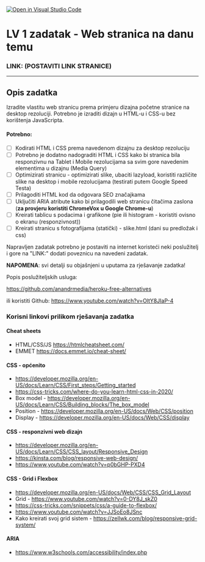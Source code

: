 [![Open in Visual Studio Code](https://classroom.github.com/assets/open-in-vscode-2e0aaae1b6195c2367325f4f02e2d04e9abb55f0b24a779b69b11b9e10269abc.svg)](https://classroom.github.com/online_ide?assignment_repo_id=18849191&assignment_repo_type=AssignmentRepo)
# LV 1 zadatak - Web stranica na danu temu

### LINK: (POSTAVITI LINK STRANICE)

<hr />

## Opis zadatka

Izradite vlastitu web stranicu prema primjeru dizajna početne stranice na desktop rezoluciji. Potrebno je izraditi dizajn u HTML-u i CSS-u bez korištenja JavaScripta.

#### Potrebno:

- [ ] Kodirati HTML i CSS prema navedenom dizajnu za desktop rezoluciju
- [ ] Potrebno je dodatno nadograditi HTML i CSS kako bi stranica bila responzivnu na Tablet i Mobile rezolucijama sa svim gore navedenim elementima u dizajnu (Media Query)
- [ ] Optimizirati stranicu - optimizirati slike, ubaciti lazyload, koristiti različite slike na desktop i mobile rezolucijama (testirati putem Google Speed Testa)
- [ ] Prilagoditi HTML kod da odgovara SEO značajkama
- [ ] Uključiti ARIA atribute kako bi prilagodili web stranicu čitačima zaslona (**za provjeru koristiti ChromeVox u Google Chrome-u**)
- [ ] Kreirati tablicu s podacima i grafikone (pie ili histogram - koristiti ovisno o ekranu (responzivnost))
- [ ] Kreirati stranicu s fotografijama (statički) - slike.html (dani su predložak i css)

Napravljen zadatak potrebno je postaviti na internet koristeći neki poslužitelj i gore na "LINK:" dodati poveznicu na navedeni zadatak. 


**NAPOMENA**: svi detalji su objašnjeni u uputama za rješavanje zadatka!

Popis poslužiteljskih usluga:

https://github.com/anandrmedia/heroku-free-alternatives

ili koristiti Github: https://www.youtube.com/watch?v=OltY8JIaP-4

### Korisni linkovi prilikom rješavanja zadatka

#### Cheat sheets
- HTML/CSS/JS https://htmlcheatsheet.com/
- EMMET https://docs.emmet.io/cheat-sheet/

#### CSS - općenito
- https://developer.mozilla.org/en-US/docs/Learn/CSS/First_steps/Getting_started
- https://css-tricks.com/where-do-you-learn-html-css-in-2020/
- Box model - https://developer.mozilla.org/en-US/docs/Learn/CSS/Building_blocks/The_box_model
- Position - https://developer.mozilla.org/en-US/docs/Web/CSS/position
- Display - https://developer.mozilla.org/en-US/docs/Web/CSS/display

#### CSS - responzivni web dizajn
- https://developer.mozilla.org/en-US/docs/Learn/CSS/CSS_layout/Responsive_Design
- https://kinsta.com/blog/responsive-web-design/
- https://www.youtube.com/watch?v=p0bGHP-PXD4

#### CSS - Grid i Flexbox
- https://developer.mozilla.org/en-US/docs/Web/CSS/CSS_Grid_Layout
- Grid - https://www.youtube.com/watch?v=0-DY8J_skZ0
- https://css-tricks.com/snippets/css/a-guide-to-flexbox/
- https://www.youtube.com/watch?v=JJSoEo8JSnc
- Kako kreirati svoj grid sistem - https://zellwk.com/blog/responsive-grid-system/

#### ARIA 
- https://www.w3schools.com/accessibility/index.php

